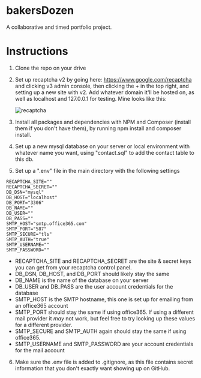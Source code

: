 # bakersDozen
A collaborative and timed portfolio project.

# Instructions
1) Clone the repo on your drive
2) Set up recaptcha v2 by going here: https://www.google.com/recaptcha and clicking v3 admin console, then clicking the + in the top right, and setting up a new site with v2.
   Add whatever domain it'll be hosted on, as well as localhost and 127.0.0.1 for testing. Mine looks like this:
   
   ![recaptcha](https://i.imgur.com/PSo3boq.png)
3) Install all packages and dependencies with NPM and Composer (install them if you don't have them), by running npm install and composer install.
4) Set up a new mysql database on your server or local environment with whatever name you want, using "contact.sql" to add the contact table to this db.
5) Set up a ".env" file in the main directory with the following settings

```
RECAPTCHA_SITE=""
RECAPTCHA_SECRET=""
DB_DSN="mysql"
DB_HOST="localhost"
DB_PORT="3306"
DB_NAME=""
DB_USER=""
DB_PASS=""
SMTP_HOST="smtp.office365.com"
SMTP_PORT="587"
SMTP_SECURE="tls"
SMTP_AUTH="true"
SMTP_USERNAME=""
SMTP_PASSWORD=""
```

  - RECAPTCHA_SITE and RECAPTCHA_SECRET are the site & secret keys you can get from your recaptcha control panel.
  - DB_DSN, DB_HOST, and DB_PORT should likely stay the same
  - DB_NAME is the name of the database on your server
  - DB_USER and DB_PASS are the user account credentials for the database
  - SMTP_HOST is the SMTP hostname, this one is set up for emailing from an office365 account
  - SMTP_PORT should stay the same if using office365. If using a different mail provider it *may* not work, but feel free to try looking up these values for a different provider.
  - SMTP_SECURE and SMTP_AUTH again should stay the same if using office365.
  - SMTP_USERNAME and SMTP_PASSWORD are your account credentials for the mail account
  
6) Make sure the .env file is added to .gitignore, as this file contains secret information that you don't exactly want showing up on GitHub.
